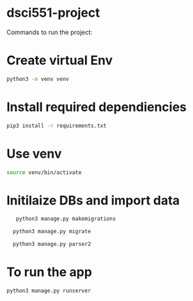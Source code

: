 # dsci551-project

Commands to run the project:


# Create virtual Env
```bash 
python3 -m venv venv
```
# Install required dependiencies
```bash
pip3 install -r requirements.txt
```
# Use venv

```bash
source venv/bin/activate
```

# Initilaize DBs and import data

```bash
   python3 manage.py makemigrations
  ```
```bash
  python3 manage.py migrate
  ```
```bash
  python3 manage.py parser2
```
# To run the app

```bash
python3 manage.py runserver
```

